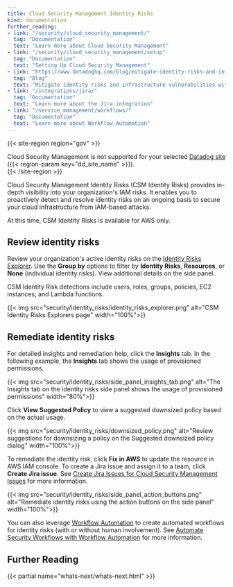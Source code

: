 ```yaml
---
title: Cloud Security Management Identity Risks
kind: documentation
further_reading:
- link: "/security/cloud_security_management/"
  tag: "Documentation"
  text: "Learn more about Cloud Security Management"
- link: "/security/cloud_security_management/setup"
  tag: "Documentation"
  text: "Setting Up Cloud Security Management"
- link: "https://www.datadoghq.com/blog/mitigate-identity-risks-and-infrastructure-vulnerabilities-with-datadog/"
  tag: "Blog"
  text: "Mitigate identity risks and infrastructure vulnerabilities with Datadog Cloud Security Management"
- link: "/integrations/jira/"
  tag: "Documentation"
  text: "Learn more about the Jira integration"
- link: "/service_management/workflows/"
  tag: "Documentation"
  text: "Learn more about Workflow Automation"
---
```


{{< site-region region="gov" >}}
<div class="alert alert-warning">Cloud Security Management is not supported for your selected <a href="/getting_started/site">Datadog site</a> ({{< region-param key="dd_site_name" >}}).</div>
{{< /site-region >}}

Cloud Security Management Identity Risks (CSM Identity Risks) provides in-depth visibility into your organization's IAM risks. It enables you to proactively detect and resolve identity risks on an ongoing basis to secure your cloud infrastructure from IAM-based attacks.

<div class="alert alert-info">At this time, CSM Identity Risks is available for AWS only.</div>

## Review identity risks

Review your organization's active identity risks on the [Identity Risks Explorer][1]. Use the **Group by** options to filter by **Identity Risks**, **Resources**, or **None** (individual identity risks). View additional details on the side panel.

CSM Identity Risk detections include users, roles, groups, policies, EC2 instances, and Lambda functions.

{{< img src="security/identity_risks/identity_risks_explorer.png" alt="CSM Identity Risks Explorers page" width="100%">}}

## Remediate identity risks

For detailed insights and remediation help, click the **Insights** tab. In the following example, the **Insights** tab shows the usage of provisioned permissions.

{{< img src="security/identity_risks/side_panel_insights_tab.png" alt="The Insights tab on the identity risks side panel shows the usage of provisioned permissions" width="80%">}}

Click **View Suggested Policy** to view a suggested downsized policy based on the actual usage.

{{< img src="security/identity_risks/downsized_policy.png" alt="Review suggestions for downsizing a policy on the Suggested downsized policy dialog" width="100%">}}

To remediate the identity risk, click **Fix in AWS** to update the resource in AWS IAM console. To create a Jira issue and assign it to a team, click **Create Jira issue**. See [Create Jira Issues for Cloud Security Management Issues][2] for more information.

{{< img src="security/identity_risks/side_panel_action_buttons.png" alt="Remediate identity risks using the action buttons on the side panel" width="100%">}}

You can also leverage [Workflow Automation][3] to create automated workflows for identity risks (with or without human involvement). See [Automate Security Workflows with Workflow Automation][3] for more information.

## Further Reading

{{< partial name="whats-next/whats-next.html" >}}

[1]: https://app.datadoghq.com/security/identities
[2]: /security/cloud_security_management/guide/jira
[3]: /security/cloud_security_management/workflows